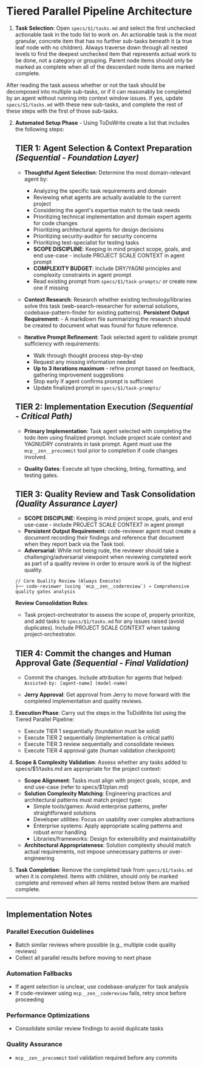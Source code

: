# Tiered Parallel Pipeline Architecture

1. **Task Selection**: Open `specs/$1/tasks.md` and select the first unchecked actionable task in the todo list to work on. An actionable task is the most granular, concrete item that has no further sub-tasks beneath it (a true leaf node with no children). Always traverse down through all nested levels to find the deepest unchecked item that represents actual work to be done, not a category or grouping. Parent node items should only be marked as complete when all of the descendant node items are marked complete.

After reading the task assess whether or not the task should be decomposed into multiple sub-tasks, or if it can reasonably be completed by an agent without running into context window issues. If yes, update `specs/$1/tasks.md` with these new sub-tasks, and complete the rest of these steps with the first of those sub-tasks.

2. **Automated Setup Phase** - Using ToDoWrite create a list that includes the following steps:

   ## **TIER 1: Agent Selection & Context Preparation** *(Sequential - Foundation Layer)*

   - **Thoughtful Agent Selection**: Determine the most domain-relevant agent by:
     - Analyzing the specific task requirements and domain
     - Reviewing what agents are actually available to the current project
     - Considering the agent's expertise match to the task needs
     - Prioritizing technical implementation and domain expert agents for code changes
     - Prioritizing architectural agents for design decisions
     - Prioritizing security-auditor for security concerns
     - Prioritizing test-specialist for testing tasks
     - **SCOPE DISCIPLINE**: Keeping in mind project scope, goals, and end use-case - include PROJECT SCALE CONTEXT in agent prompt
     - **COMPLEXITY BUDGET**: Include DRY/YAGNI principles and complexity constraints in agent prompt
     - Read existing prompt from `specs/$1/task-prompts/` or create new one if missing

   - **Context Research**: Research whether existing technology/libraries solve this task (web-search-researcher for external solutions, codebase-pattern-finder for existing patterns). **Persistent Output Requirement:** - A markdown file summarizing the research should be created to document what was found for future reference.

   - **Iterative Prompt Refinement**: Task selected agent to validate prompt sufficiency with requirements:
     - Walk through thought process step-by-step
     - Request any missing information needed
     - **Up to 3 iterations maximum** - refine prompt based on feedback, gathering improvement suggestions
     - Stop early if agent confirms prompt is sufficient
     - Update finalized prompt in `specs/$1/task-prompts/`

   ## **TIER 2: Implementation Execution** *(Sequential - Critical Path)*

   - **Primary Implementation**: Task agent selected with completing the todo item using finalized prompt. Include project scale context and YAGNI/DRY constraints in task prompt. Agent must use the `mcp__zen__precommit` tool prior to completion if code changes involved.

   - **Quality Gates**: Execute all type checking, linting, formatting, and testing gates.

   ## **TIER 3: Quality Review and Task Consolidation** *(Quality Assurance Layer)*

     - **SCOPE DISCIPLINE**: Keeping in mind project scope, goals, and end use-case - include PROJECT SCALE CONTEXT in agent prompt
     - **Persistent Output Requirement:** code-reviewer agent must create a document recording their findings and reference that document when they report back via the Task tool.
     - **Adversarial:** While not being rude, the reviewer should take a challenging/adversarial viewpoint when reviewing completed work as part of a quality review in order to ensure work is of the highest quality.

   ```
   // Core Quality Review (Always Execute)
   ├── code-reviewer (using `mcp__zen__codereview`) → Comprehensive quality gates analysis
   ```

    **Review Consolidation Rules**:
    - Task project-orchestrator to assess the scope of, properly prioritize, and add tasks to `specs/$1/tasks.md` for any issues raised (avoid duplicates). Include PROJECT SCALE CONTEXT when tasking project-orchestrator.

   ## **TIER 4: Commit the changes and Human Approval Gate** *(Sequential - Final Validation)*

    - Commit the changes. Include attribution for agents that helped: `Assisted-by: [agent-name] (model-name)`

    - **Jerry Approval**: Get approval from Jerry to move forward with the completed implementation and quality reviews.

3. **Execution Phase**: Carry out the steps in the ToDoWrite list using the Tiered Parallel Pipeline:
   - Execute TIER 1 sequentially (foundation must be solid)
   - Execute TIER 2 sequentially (implementation is critical path)
   - Execute TIER 3 review sequentially and consolidate reviews
   - Execute TIER 4 approval gate (human validation checkpoint)

4. **Scope & Complexity Validation**: Assess whether any tasks added to specs/$1/tasks.md are appropriate for the project context:
   - **Scope Alignment**: Tasks must align with project goals, scope, and end use-case (refer to specs/$1/plan.md)
   - **Solution Complexity Matching**: Engineering practices and architectural patterns must match project type:
     - Simple tools/games: Avoid enterprise patterns, prefer straightforward solutions
     - Developer utilities: Focus on usability over complex abstractions
     - Enterprise systems: Apply appropriate scaling patterns and robust error handling
     - Libraries/frameworks: Design for extensibility and maintainability
   - **Architectural Appropriateness**: Solution complexity should match actual requirements, not impose unnecessary patterns or over-engineering

5. **Task Completion**: Remove the completed task from  `specs/$1/tasks.md` when it is completed. Items with children, should only be marked complete and removed when all items nested below them are marked complete.

---

## **Implementation Notes**

### **Parallel Execution Guidelines**

- Batch similar reviews where possible (e.g., multiple code quality reviews)
- Collect all parallel results before moving to next phase

### **Automation Fallbacks**

- If agent selection is unclear, use codebase-analyzer for task analysis
- If code-reviewer using `mcp__zen__codereview` fails, retry once before proceeding

### **Performance Optimizations**

- Consolidate similar review findings to avoid duplicate tasks

### **Quality Assurance**

- `mcp__zen__precommit` tool validation required before any commits
